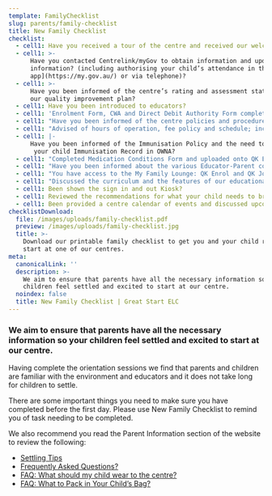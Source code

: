 ```yaml
---
template: FamilyChecklist
slug: parents/family-checklist
title: New Family Checklist
checklist:
  - cell1: Have you received a tour of the centre and received our welcome email?
  - cell1: >-
      Have you contacted Centrelink/myGov to obtain information and update your
      information? (including authorising your child’s attendance in the [mygov
      app](https://my.gov.au/) or via telephone)?
  - cell1: >-
      Have you been informed of the centre’s rating and assessment status and
      our quality improvement plan?
  - cell1: Have you been introduced to educators?
  - cell1: 'Enrolment Form, CWA and Direct Debit Authority Form completed?'
  - cell1: "Have you been informed of the centre policies and procedures including; Open-\rDoor Policy, Sun Safety Policy, Emergency Management Plan, Immunisation\r Policy, and Medical Conditions Policy and Procedures?"
  - cell1: "Advised of hours of operation, fee policy and schedule; including charges for\r public holidays, sick days and absent days?"
  - cell1: |-
      Have you been informed of the Immunisation Policy and the need to maintain
       your child Immunisation Record in OWNA?
  - cell1: "Completed Medication Conditions Form and uploaded onto QK Enrol? (if\r applicable)"
  - cell1: "Have you been informed about the various Educator-Parent communication\r methods used within the centre?"
  - cell1: "You have access to the My Family Lounge: QK Enrol and QK Journeys?\r (Downloaded the My Family Lounge App.)"
  - cell1: "Discussed the curriculum and the features of our educational programs?\r Completed the All About Me form and your Child’s Learning Plan?"
  - cell1: Been shown the sign in and out Kiosk?
  - cell1: Reviewed the recommendations for what your child needs to bring?
  - cell1: Been provided a centre calendar of events and discussed upcoming events?
checklistDownload:
  file: /images/uploads/family-checklist.pdf
  preview: /images/uploads/family-checklist.jpg
  title: >-
    Download our printable family checklist to get you and your child ready to
    start at one of our centres.
meta:
  canonicalLink: ''
  description: >-
    We aim to ensure that parents have all the necessary information so your
    children feel settled and excited to start at our centre.
  noindex: false
  title: New Family Checklist | Great Start ELC
---
```

### We aim to ensure that parents have all the necessary information so your children feel settled and excited to start at our centre.

Having complete the orientation sessions we find that parents and children are familiar with the environment and educators and it does not take long for children to settle.

There are some important things you need to make sure you have completed before the first day. Please use New Family Checklist to remind you of task needing to be completed. 

We also recommend you read the Parent Information section of the website to review the following:

* [Settling Tips](/parents/settling-tips/)
* [Frequently Asked Questions?](/parents/faqs/)
* [FAQ: What should my child wear to the centre?](/parents/faqs/)
* [FAQ: What to Pack in Your Child’s Bag?](/parents/faqs/)
